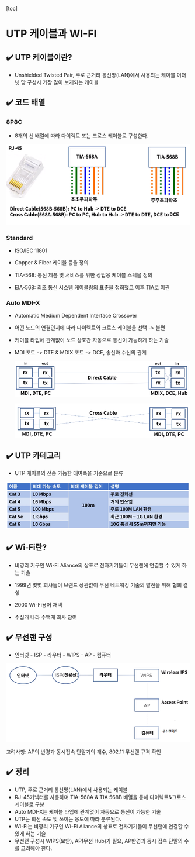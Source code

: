 [toc]

# UTP 케이블과 WI-FI

## :heavy_check_mark: UTP 케이블이란?

- Unshielded Twisted Pair, 주로 근거리 통신망(LAN)에서 사용되는 케이블 이더넷 망 구성시 가장 많이 보게되는 케이블






## :heavy_check_mark: 코드 배열

### 8P8C

- 8개의 선 배열에 따라 다이렉트 또는 크로스 케이블로 구성한다.

![image-20210330205120212](assets/image-20210330205120212.png)



### Standard

- ISO/IEC 11801
- Copper & Fiber 케이블 등을 정의

- TIA-568: 통신 제품 및 서비스를 위한 상업용 케이블 스펙을 정의
- EIA-568: 최초 통신 시스템 케이블링의 표준을 정희했고 이후 TIA로 이관



### Auto MDI-X 

- Automatic Medium Dependent Interface Crossover

- 어떤 노드의 연결인지에 따라 다이렉트와 크로스 케이블을 선택 -> 불편

- 케이블 타입에 관계없이 노드 상호간 자동으로 통신이 가능하게 하는 기술

- MDI 포트 -> DTE & MDIX 포트 -> DCE, 송신과 수신의 관계

  ![image-20210330205508257](assets/image-20210330205508257.png)

  ![image-20210330205523700](assets/image-20210330205523700.png)






## :heavy_check_mark: UTP 카테고리

- UTP 케이블의 전송 가능한 대여폭을 기준으로 분류

![image-20210330205632411](assets/image-20210330205632411.png)




## :heavy_check_mark: Wi-Fi란?

- 비영리 기구인 Wi-Fi Aliance의 상표로 전자기기들이 무선랜에 연결할 수 있게 하는 기술

- 1999년 몇몇 회사들이 브랜드 상관없이 무선 네트워킹 기술의 발전을 위해 협회 결성

- 2000 Wi-Fi용어 채택

- 수십개 나라 수백개 회사 참여

  



## :heavy_check_mark: 무선랜 구성

- 인터넷 - ISP - 라우터 - WIPS - AP - 컴퓨터

![image-20210330205837215](assets/image-20210330205837215.png)

고려사항: AP의 반경과 동시접속 단말기의 개수, 802.11 무선랜 규격 확인



## :heavy_check_mark: 정리

- UTP, 주로 근거리 통신망(LAN)에서 사용되는 케이블
- RJ-45커넥터를 사용하며 TIA-568A & TIA 568B 배열을 통해 다이렉트&크로스 케이블로 구분
- Auto MDI-X는 케이블 타입에 관계없이 자동으로 통신이 가능한 기술
- UTP는 회선 속도 및 쓰이는 용도에 따라 분류된다.
- Wi-Fi는 비영리 기구인 Wi-Fi Aliance의 상표로 전자기기들이 무선랜에 연결할 수 있게 하는 기술
- 무선랜 구성시 WIPS(보안), AP(무선 Hub)가 필요,  AP반경과 동시 접속 단말의 수를 고려해야 한다.







